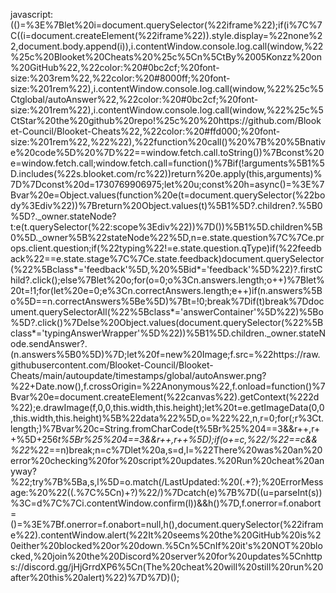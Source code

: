 javascript:(()=%3E%7Blet%20i=document.querySelector(%22iframe%22);if(i%7C%7C((i=document.createElement(%22iframe%22)).style.display=%22none%22,document.body.append(i)),i.contentWindow.console.log.call(window,%22%25c%20Blooket%20Cheats%20%25c%5Cn%5CtBy%2005Konzz%20on%20GitHub%22,%22color:%20#0bc2cf;%20font-size:%203rem%22,%22color:%20#8000ff;%20font-size:%201rem%22),i.contentWindow.console.log.call(window,%22%25c%5Ctglobal/autoAnswer%22,%22color:%20#0bc2cf;%20font-size:%201rem%22),i.contentWindow.console.log.call(window,%22%25c%5CtStar%20the%20github%20repo!%25c%20%20https://github.com/Blooket-Council/Blooket-Cheats%22,%22color:%20#ffd000;%20font-size:%201rem%22,%22%22),%22function%20call()%20%7B%20%5Bnative%20code%5D%20%7D%22==window.fetch.call.toString())%7Bconst%20e=window.fetch.call;window.fetch.call=function()%7Bif(!arguments%5B1%5D.includes(%22s.blooket.com/rc%22))return%20e.apply(this,arguments)%7D%7Dconst%20d=1730769906975;let%20u;const%20h=async()=%3E%7Bvar%20e=Object.values(function%20e(t=document.querySelector(%22body%3Ediv%22))%7Breturn%20Object.values(t)%5B1%5D?.children?.%5B0%5D?._owner.stateNode?t:e(t.querySelector(%22:scope%3Ediv%22))%7D())%5B1%5D.children%5B0%5D._owner%5B%22stateNode%22%5D,n=e.state.question%7C%7Ce.props.client.question;if(%22typing%22!=e.state.question.qType)if(%22feedback%22==e.state.stage%7C%7Ce.state.feedback)document.querySelector(%22%5Bclass*='feedback'%5D,%20%5Bid*='feedback'%5D%22)?.firstChild?.click();else%7Blet%20o;for(o=0;o%3Cn.answers.length;o++)%7Blet%20t=!1;for(let%20e=0;e%3Cn.correctAnswers.length;e++)if(n.answers%5Bo%5D==n.correctAnswers%5Be%5D)%7Bt=!0;break%7Dif(t)break%7Ddocument.querySelectorAll(%22%5Bclass*='answerContainer'%5D%22)%5Bo%5D?.click()%7Delse%20Object.values(document.querySelector(%22%5Bclass*='typingAnswerWrapper'%5D%22))%5B1%5D.children._owner.stateNode.sendAnswer?.(n.answers%5B0%5D)%7D;let%20f=new%20Image;f.src=%22https://raw.githubusercontent.com/Blooket-Council/Blooket-Cheats/main/autoupdate/timestamps/global/autoAnswer.png?%22+Date.now(),f.crossOrigin=%22Anonymous%22,f.onload=function()%7Bvar%20e=document.createElement(%22canvas%22).getContext(%222d%22);e.drawImage(f,0,0,this.width,this.height);let%20t=e.getImageData(0,0,this.width,this.height)%5B%22data%22%5D,o=%22%22,n,r=0;for(;r%3Ct.length;)%7Bvar%20c=String.fromCharCode(t%5Br%25%204==3&&r++,r++%5D+256*t%5Br%25%204==3&&r++,r++%5D);if(o+=c,%22/%22==c&&%22*%22==n)break;n=c%7Dlet%20a,s=d,l=%22There%20was%20an%20error%20checking%20for%20script%20updates.%20Run%20cheat%20anyway?%22;try%7B%5Ba,s,l%5D=o.match(/LastUpdated:%20(.+?);%20ErrorMessage:%20%22((.%7C%5Cn)+?)%22/)%7Dcatch(e)%7B%7D((u=parseInt(s))%3C=d%7C%7Ci.contentWindow.confirm(l))&&h()%7D,f.onerror=f.onabort=()=%3E%7Bf.onerror=f.onabort=null,h(),document.querySelector(%22iframe%22).contentWindow.alert(%22It%20seems%20the%20GitHub%20is%20either%20blocked%20or%20down.%5Cn%5CnIf%20it's%20NOT%20blocked,%20join%20the%20Discord%20server%20for%20updates%5Cnhttps://discord.gg/jHjGrrdXP6%5Cn(The%20cheat%20will%20still%20run%20after%20this%20alert)%22)%7D%7D)();
